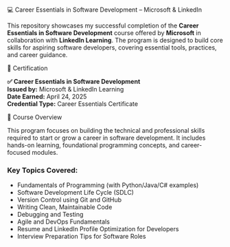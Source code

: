  💻 Career Essentials in Software Development – Microsoft & LinkedIn

This repository showcases my successful completion of the **Career Essentials in Software Development** course offered by **Microsoft** in collaboration with **LinkedIn Learning**. The program is designed to build core skills for aspiring software developers, covering essential tools, practices, and career guidance.


🏅 Certification

**✅ Career Essentials in Software Development**  
**Issued by:** Microsoft & LinkedIn Learning  
**Date Earned:** April 24, 2025  
**Credential Type:** Career Essentials Certificate  

📘 Course Overview

This program focuses on building the technical and professional skills required to start or grow a career in software development. It includes hands-on learning, foundational programming concepts, and career-focused modules.

### Key Topics Covered:

- Fundamentals of Programming (with Python/Java/C# examples)
- Software Development Life Cycle (SDLC)
- Version Control using Git and GitHub
- Writing Clean, Maintainable Code
- Debugging and Testing
- Agile and DevOps Fundamentals
- Resume and LinkedIn Profile Optimization for Developers
- Interview Preparation Tips for Software Roles


